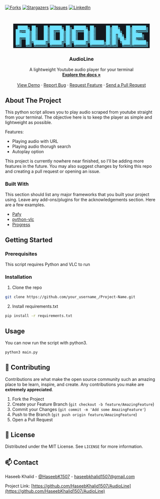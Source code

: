 [![Forks][forks-shield]][forks-url]
[![Stargazers][stars-shield]][stars-url]
[![Issues][issues-shield]][issues-url]
[![LinkedIn][linkedin-shield]][linkedin-url]



<!-- PROJECT LOGO -->
<br />
<p align="center">
  <a href="https://github.com/HaseebKhalid1507/AudioLine/">
    <img src="./logo.png" alt="Logo" width="450" height="80">
  </a>

  <h3 align="center">AudioLine</h3>

  <p align="center">
    A lightweight Youtube audio player for your terminal
    <br />
    <a href="https://github.com/HaseebKhalid1507/AudioLine/"><strong>Explore the docs »</strong></a>
    <br />
    <br />
    <a href="https://github.com/HaseebKhalid1507/AudioLine/">View Demo</a>
    ·
    <a href="https://github.com/HaseebKhalid1507/AudioLine/issues">Report Bug</a>
    ·
    <a href="https://github.com/HaseebKhalid1507/AudioLine/issues">Request Feature</a>
    ·
    <a href="https://github.com/HaseebKhalid1507/AudioLine/pulls">Send a Pull Request</a>
  </p>
</p>

<!-- ABOUT THE PROJECT -->
## About The Project

This python script allows you to play audio scraped from youtube straight from your terminal. The objective here is to keep the player as simple and lightweight as possible.

Features:
* Playing audio with URL
* Playing audio thorugh search
* Autoplay option

This project is currently nowhere near finished, so I'll be adding more features in the future. You may also suggest changes by forking this repo and creating a pull request or opening an issue.

### Built With
This section should list any major frameworks that you built your project using. Leave any add-ons/plugins for the acknowledgements section. Here are a few examples.
* [Pafy](https://pypi.org/project/pafy/)
* [python-vlc](https://pypi.org/project/python-vlc/)
* [Progress](https://pypi.org/project/progress/)



<!-- GETTING STARTED -->
## Getting Started


### Prerequisites

This script requires Python and VLC to run

### Installation

1. Clone the repo
```sh
git clone https://github.com/your_username_/Project-Name.git
```
2. Install requirements.txt
```sh
pip install -r requirements.txt
```


<!-- USAGE EXAMPLES -->
## Usage

You can now run the script with python3.
```sh
python3 main.py
```


<!-- CONTRIBUTING -->
## 🤝 Contributing

Contributions are what make the open source community such an amazing place to be learn, inspire, and create. Any contributions you make are **extremely appreciated**.

1. Fork the Project
2. Create your Feature Branch (`git checkout -b feature/AmazingFeature`)
3. Commit your Changes (`git commit -m 'Add some AmazingFeature'`)
4. Push to the Branch (`git push origin feature/AmazingFeature`)
5. Open a Pull Request



<!-- LICENSE -->
## 📝 License

Distributed under the MIT License. See `LICENSE` for more information.



<!-- CONTACT -->
## 📫 Contact

Haseeb Khalid - [@HaseebK1507](https://twitter.com/HaseebK1507) - haseebkhalid1507@gmail.com

Project Link: [https://github.com/HaseebKhalid1507/AudioLine](https://github.com/HaseebKhalid1507/AudioLine)





<!-- MARKDOWN LINKS & IMAGES -->
<!-- https://www.markdownguide.org/basic-syntax/#reference-style-links -->
[forks-shield]: https://img.shields.io/github/forks/HaseebKhalid1507/AudioLine?style=for-the-badge
[forks-url]: https://github.com/HaseebKhalid1507/AudioLine/network/members
[stars-shield]: https://img.shields.io/github/stars/HaseebKhalid1507/AudioLine?style=for-the-badge
[stars-url]: https://github.com/HaseebKhalid1507/AudioLine/stargazers
[issues-shield]: https://img.shields.io/github/issues/HaseebKhalid1507/AudioLine?style=for-the-badge
[issues-url]: https://github.com/HaseebKhalid1507/AudioLine/issues
[linkedin-shield]: https://img.shields.io/badge/-LinkedIn-black.svg?style=flat-square&logo=linkedin&colorB=555
[linkedin-url]: https://www.linkedin.com/in/haseeb-khalid-954147197/
